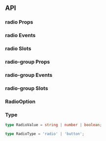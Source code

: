 ## API

### radio Props

<field-table :data="radioProps"/>

### radio Events

<field-table :data="radioEvents" type="emits" />

### radio Slots

<field-table :data="radioSlots"  type="slots"/>

### radio-group Props

<field-table :data="radioGroupProps" />

### radio-group Events

<field-table :data="radioGroupEvents" type="emits" />

### radio-group Slots

<field-table :data="radioGroupSlots"  type="slots"/>

### RadioOption

<field-table :data="radioOptionProps"/>

### Type

```typescript
type RadioValue = string | number | boolean;

type RadioType = 'radio' | 'button';
```

<script setup>
import { ref } from 'vue';

const radioProps = ref([
  {
    name: 'model-value (v-model)',
    desc: '绑定值',
    type: 'RadioValue',
    value: '-',
  },
  {
    name: 'default-checked',
    desc: '默认是否选中（非受控状态）',
    type: 'boolean',
    value: 'false',
  },
  {
    name: 'value',
    desc: '选项的 value',
    type: 'RadioValue',
    value: 'true',
  },
  {
    name: 'type',
    desc: '单选的类型',
    type: "RadioType",
    value: "'radio'",
  },
  {
    name: 'disabled',
    desc: '是否禁用',
    type: 'boolean',
    value: 'false',
  },
]);

const radioEvents = ref([
  {
    name: 'change',
    desc: '值改变时触发',
    type: {
      value: 'RadioValue',
      ev: 'Event'
    },
    value: '-',
  },
]);

const radioSlots = ref([
  {
    name: 'radio',
    desc: '自定义单选框',
    type: {
      checked: 'boolean',
      disabled: 'boolean'
    },
    value: '-',
  },
]);

const radioGroupProps = ref([
  {
    name: 'model-value (v-model)',
    desc: '绑定值',
    type: 'RadioValue',
    value: '-',
  },
  {
    name: 'default-value',
    desc: '默认值（非受控状态）',
    type: 'RadioValue',
    value: "''",
  },
  {
    name: 'type',
    desc: '单选框组的类型',
    type: "RadioType",
    value: "'radio'",
  },
  {
    name: 'size',
    desc: '单选框组的尺寸',
    type: "Size",
    value: '-',
    href:"/components/button"
  },
  {
    name: 'options',
    desc: '选项',
    type: 'RadioOption[]',
    value: '-',
  },
  {
    name: 'direction',
    desc: '单选框组的方向',
    type: "Direction",
    value: "'horizontal'",
    href:"/components/divider"
  },
  {
    name: 'disabled',
    desc: '是否禁用',
    type: 'boolean',
    value: 'false',
  },
]);

const radioGroupEvents = ref([
  {
    name: 'change',
    desc: '值改变时触发',
    type: {
      value: 'RadioValue'
    },
    value: '-',
  },
]);

const radioGroupSlots = ref([
  {
    name: 'radio',
    desc: '自定义单选框',
    type: {
      checked: 'boolean',
      disabled: 'boolean'
    },
    value: '-',
  },
  {
    name: 'label',
    desc: 'radio 文案内容',
    type: {
      data: 'RadioOption'
    },
    value: '-',
  },
]);

const radioOptionProps = ref([
  {
    name: 'label',
    desc: '文案',
    type: 'RenderContent',
    value: '-',
  },
  {
    name: 'value',
    desc: '选项的 value',
    type: 'string | number',
    value: '-',
  },
  {
    name: 'disabled',
    desc: '是否禁用',
    type: 'boolean',
    value: 'false',
  },
]);
</script>
